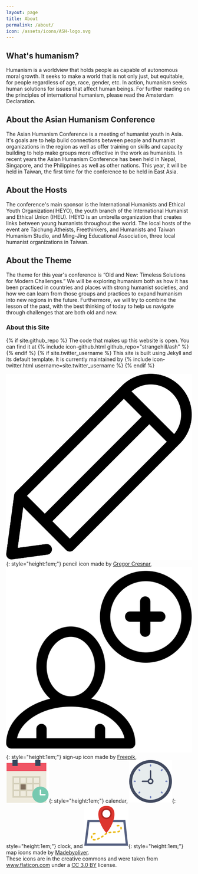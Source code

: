 ```yaml
---
layout: page
title: About
permalink: /about/
icon: /assets/icons/ASH-logo.svg
---
```


## What's humanism?

Humanism is a worldview that holds people as capable of autonomous moral growth.
It seeks to make a world that is not only just, but equitable, for people regardless of age, race, gender, etc.
In action, humanism seeks human solutions for issues that affect human beings.
For further reading on the principles of international humanism, please read the Amsterdam Declaration.

## About the Asian Humanism Conference

The Asian Humanism Conference is a meeting of humanist youth in Asia.
It's goals are to help build connections between people and humanist organizations in the region as well as offer training on skills and capacity building to help make groups more effective in the work as humanists.
In recent years the Asian Humanism Conference has been held in Nepal, Singapore, and the Philippines as well as other nations.
This year, it will be held in Taiwan, the first time for the conference to be held in East Asia.

## About the Hosts

The conference's main sponsor is the International Humanists and Ethical Youth Organization(IHEYO), the youth branch of the International Humanist and Ethical Union (IHEU).
IHEYO is an umbrella organization that creates links between young humanists throughout the world.
The local hosts of the event are Taichung Atheists, Freethinkers, and Humanists and Taiwan Humanism Studio, and Ming-Jing Educational Association, three local humanist organizations in Taiwan.

## About the Theme

The theme for this year's conference is “Old and New: Timeless Solutions for Modern Challenges.”
We will be exploring humanism both as how it has been practiced in countries and places with strong humanist societies, and how we can learn from those groups and practices to expand humanism into new regions in the future.
Furthermore, we will try to combine the lesson of the past, with the best thinking of today to help us navigate through challenges that are both old and new.

### About this Site

{% if site.github_repo %}
  The code that makes up this website is open.
  You can find it at
  {% include icon-github.html github_repo="strangehill/ash" %}
{% endif %}
{% if site.twitter_username %}
  This site is built using Jekyll and its default template. It is currently maintained by
  {% include icon-twitter.html username=site.twitter_username %}
{% endif %}

![a pencil for editing](/assets/icons/edit.svg){: style="height:1em;"} pencil icon made by [Gregor Cresnar]("http://www.flaticon.com/authors/gregor-cresnar"),  
![a user signing up](/assets/icons/sign-up.svg){: style="height:1em;"} sign-up icon made by [Freepik](http://www.freepik.com),  
![a calendar and schedule](/assets/icons/calendar.svg){: style="height:1em;"} calendar, ![a clock](/assets/icons/clock.svg){: style="height:1em;"} clock, and ![a location on a map](/assets/icons/map-location.svg){: style="height:1em;"} map icons made by [Madebyoliver](http://www.flaticon.com/authors/madebyoliver).  
These icons are in the creative commons and were taken from <a href="http://www.flaticon.com" title="Flaticon">www.flaticon.com</a> under a <a href="http://creativecommons.org/licenses/by/3.0/" title="Creative Commons BY 3.0" target="_blank">CC 3.0 BY</a> license.


